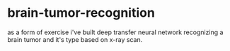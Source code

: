 # brain-tumor-recognition
as a form of exercise i've built deep transfer neural network recognizing a brain tumor and it's type based on x-ray scan.
